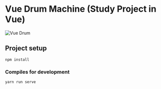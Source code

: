 # Vue Drum Machine (Study Project in Vue)

![Vue Drum](https://user-images.githubusercontent.com/867946/189009853-e2fe18e6-469f-4867-bb83-75d3befd9ebe.png)

## Project setup
```
npm install
```

### Compiles for development
```
yarn run serve
```
